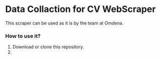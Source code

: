 # Data Collaction for CV WebScraper

This scraper can be used as it is by the team at Omdena.

### How to use it?

1. Download or clone this repository.
2. 
